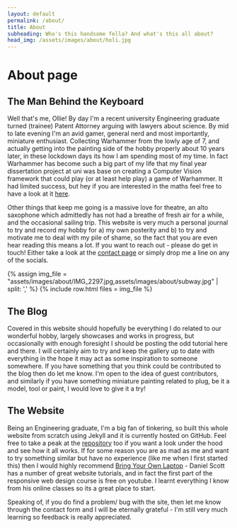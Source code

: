 ```yaml
---
layout: default
permalink: /about/
title: About
subheading: Who's this handsome fella? And what's this all about?
head_img: /assets/images/about/holi.jpg
---
```

# About page

## The Man Behind the Keyboard
Well that's me, Ollie! By day I'm a recent university Engineering graduate turned (trainee) Patent Attorney arguing with lawyers about science. By mid to late evening I'm an avid gamer, general nerd and most importantly, miniature enthusiast. Collecting Warhammer from the lowly age of 7, and actually getting into the painting side of the hobby properly about 10 years later, in these lockdown days its how I am spending most of my time. In fact Warhammer has become such a big part of my life that my final year dissertation project at uni was base on creating a Computer Vision framework that could play (or at least help play) a game of Warhammer. It had limited success, but hey if you are interested in the maths feel free to have a look at it [here](https://github.com/falcoso/Vision-Hammer/raw/master/ogj21_final_report.pdf).

Other things that keep me going is a massive love for theatre, an alto saxophone which admittedly has not had a breathe of fresh air for a while, and the occasional sailing trip. This website is very much a personal journal to try and record my hobby for a) my own posterity and b) to try and motivate me to deal with my pile of shame, so the fact that you are even hear reading this means a lot. If you want to reach out - please do get in touch! Either take a look at the [contact page](/contact/) or simply drop me a line on any of the socials.

{% assign img_file = "assets/images/about/IMG_2297.jpg,assets/images/about/subway.jpg" | split: ',' %}
{% include row.html files = img_file %}

## The Blog
Covered in this website should hopefully be everything I do related to our wonderful hobby, largely showcases and works in progress, but occasionally with enough foresight I should be posting the odd tutorial here and there. I will certainly aim to try and keep the gallery up to date with everything in the hope it may act as some inspiration to someone somewhere. If you have something that you think could be contributed to the blog then do let me know. I'm open to the idea of guest contributors, and similarly if you have something miniature painting related to plug, be it a model, tool or paint, I would love to give it a try!

## The Website
Being an Engineering graduate, I'm a big fan of tinkering, so built this whole website from scratch using Jekyll and it is currently hosted on GitHub. Feel free to take a peak at the [repository](https://github.com/IfTheHueFits/ifthehuefits.github.io) too if you want a look under the hood and see how it all works. If for some reason you are as mad as me and want to try something similar but have no experience (like me when I first started this) then I would highly recommend [Bring Your Own Laptop](https://www.bringyourownlaptop.com/) - Daniel Scott has a number of great website tutorials, and in fact the first part of the responsive web design course is free on youtube. I learnt everything I know from his online classes so its a great place to start.

Speaking of, if you do find a problem/ bug with the site, then let me know through the contact form and I will be eternally grateful - I'm still very much learning so feedback is really appreciated.